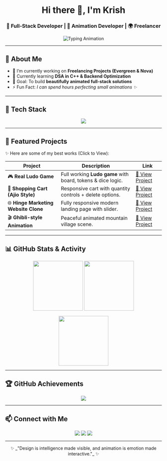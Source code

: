 <!-- Profile Header -->
<h1 align="center">Hi there 👋, I'm Krish</h1>
<h3 align="center">🚀 Full-Stack Developer | 🎨 Animation Developer | 🌍 Freelancer</h3>

<p align="center">
  <img src="https://readme-typing-svg.demolab.com?font=Fira+Code&size=22&duration=3000&pause=1000&color=36BCF7&center=true&vCenter=true&width=600&lines=Full-Stack+Developer;Creative+Animation+Developer;Open+Source+Contributor;Freelancer+%7C+Founder+of+Evergreen+%26+Nova;Always+learning+new+things+%F0%9F%92%AB" alt="Typing Animation" />
</p>

---

## 🌟 About Me
- 🔭 I’m currently working on **Freelancing Projects (Evergreen & Nova)**  
- 🌱 Currently learning **DSA in C++ & Backend Optimization**  
- 🎯 Goal: To build **beautifully animated full-stack solutions**  
- ⚡ Fun Fact: *I can spend hours perfecting small animations ✨*  

---

## 🚀 Tech Stack
<p align="center">
<img src="https://skillicons.dev/icons?i=html,css,tailwind,bootstrap,js,react,nextjs,nodejs,express,mongodb,flutter,cpp,git,github" />
</p>

---

## 📂 Featured Projects  

✨ Here are some of my best works (Click to View):  

| Project | Description | Link |
|---------|-------------|------|
| 🎮 **Real Ludo Game** | Full working **Ludo game** with board, tokens & dice logic. | [🔗 View Project](#) |
| 🛒 **Shopping Cart (Ajio Style)** | Responsive cart with quantity controls + delete options. | [🔗 View Project](#) |
| 🌐 **Hinge Marketing Website Clone** | Fully responsive modern landing page with slider. | [🔗 View Project](#) |
| 🎬 **Ghibli-style Animation** | Peaceful animated mountain village scene. | [🔗 View Project](#) |

---

## 📊 GitHub Stats & Activity  

<p align="center">
  <img src="https://github-readme-stats.vercel.app/api?username=krish3199&show_icons=true&theme=radical" height="160px"/>
  <img src="https://github-readme-streak-stats.herokuapp.com/?user=krish3199&theme=radical" height="160px"/>
</p>

<p align="center">
  <img src="https://github-readme-stats.vercel.app/api/top-langs/?username=krish3199&layout=compact&theme=radical" height="160px"/>
</p>

---

## 🏆 GitHub Achievements  

<p align="center">
  <img src="https://github-profile-trophy.vercel.app/?username=krish3199&theme=radical&no-frame=true&margin-w=5&margin-h=5" />
</p>

---

## 📫 Connect with Me  
<p align="center">
  <a href="mailto:yourmail@example.com"><img src="https://img.shields.io/badge/Email-D14836?style=for-the-badge&logo=gmail&logoColor=white"/></a>
  <a href="https://linkedin.com/in/krish3199"><img src="https://img.shields.io/badge/LinkedIn-0077B5?style=for-the-badge&logo=linkedin&logoColor=white"/></a>
  <a href="https://twitter.com/krish3199"><img src="https://img.shields.io/badge/Twitter-1DA1F2?style=for-the-badge&logo=twitter&logoColor=white"/></a>
</p>

---

<p align="center">✨ _"Design is intelligence made visible, and animation is emotion made interactive."_ ✨</p>
